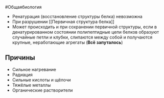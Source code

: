 #Общаябиология 
- Ренатурация (восстановление структуры белка) невозможна
- При разрушении [[Первичная структура белка]] 
- Может происходить и при сохранении первичной структуры, если в денатурированном состоянии полипептидные цепи белков образуют случайные петли и клубки, слипаются между собой и получаются крупные, неработающие агрегаты (**Всё запуталось**)
## Причины
- Сильное нагревание
- Радиация
- Сильные кислоты и щёлочи
- Тяжёлые металлы
- Органические растворители